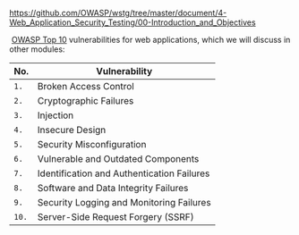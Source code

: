 
https://github.com/OWASP/wstg/tree/master/document/4-Web_Application_Security_Testing/00-Introduction_and_Objectives


 [OWASP Top 10](https://owasp.org/www-project-top-ten/) vulnerabilities for web applications, which we will discuss in other modules:

| **No.** | **Vulnerability**                          |
| ------- | ------------------------------------------ |
| `1.`    | Broken Access Control                      |
| `2.`    | Cryptographic Failures                     |
| `3.`    | Injection                                  |
| `4.`    | Insecure Design                            |
| `5.`    | Security Misconfiguration                  |
| `6.`    | Vulnerable and Outdated Components         |
| `7.`    | Identification and Authentication Failures |
| `8.`    | Software and Data Integrity Failures       |
| `9.`    | Security Logging and Monitoring Failures   |
| `10.`   | Server-Side Request Forgery (SSRF)         |